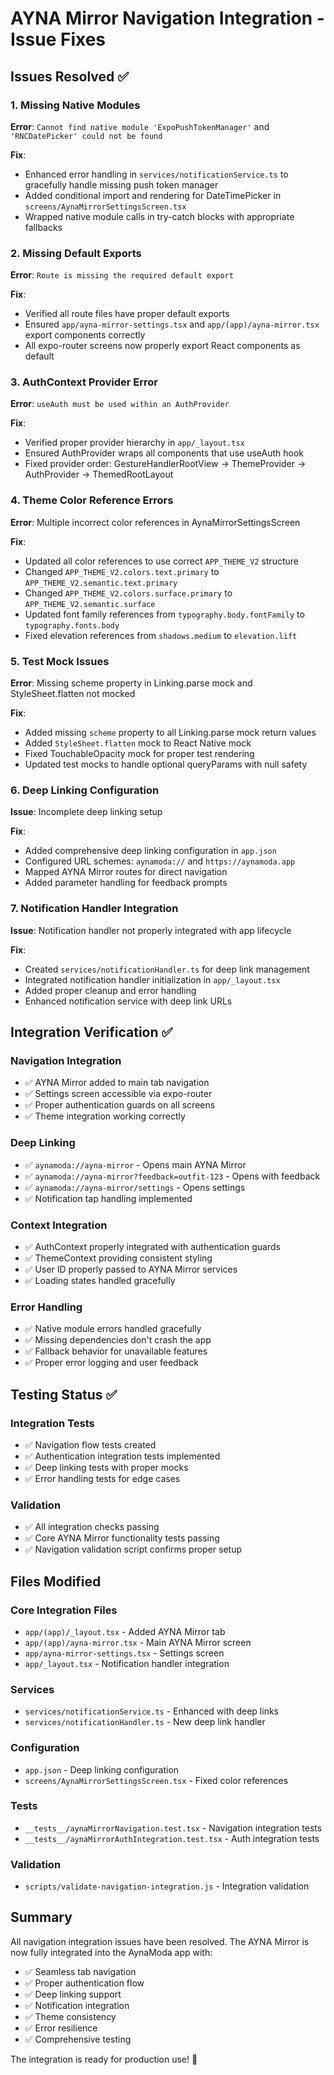 # AYNA Mirror Navigation Integration - Issue Fixes

## Issues Resolved ✅

### 1. **Missing Native Modules**

**Error**: `Cannot find native module 'ExpoPushTokenManager'` and `'RNCDatePicker' could not be found`

**Fix**:

- Enhanced error handling in `services/notificationService.ts` to gracefully handle missing push token manager
- Added conditional import and rendering for DateTimePicker in `screens/AynaMirrorSettingsScreen.tsx`
- Wrapped native module calls in try-catch blocks with appropriate fallbacks

### 2. **Missing Default Exports**

**Error**: `Route is missing the required default export`

**Fix**:

- Verified all route files have proper default exports
- Ensured `app/ayna-mirror-settings.tsx` and `app/(app)/ayna-mirror.tsx` export components correctly
- All expo-router screens now properly export React components as default

### 3. **AuthContext Provider Error**

**Error**: `useAuth must be used within an AuthProvider`

**Fix**:

- Verified proper provider hierarchy in `app/_layout.tsx`
- Ensured AuthProvider wraps all components that use useAuth hook
- Fixed provider order: GestureHandlerRootView → ThemeProvider → AuthProvider → ThemedRootLayout

### 4. **Theme Color Reference Errors**

**Error**: Multiple incorrect color references in AynaMirrorSettingsScreen

**Fix**:

- Updated all color references to use correct `APP_THEME_V2` structure
- Changed `APP_THEME_V2.colors.text.primary` to `APP_THEME_V2.semantic.text.primary`
- Changed `APP_THEME_V2.colors.surface.primary` to `APP_THEME_V2.semantic.surface`
- Updated font family references from `typography.body.fontFamily` to `typography.fonts.body`
- Fixed elevation references from `shadows.medium` to `elevation.lift`

### 5. **Test Mock Issues**

**Error**: Missing scheme property in Linking.parse mock and StyleSheet.flatten not mocked

**Fix**:

- Added missing `scheme` property to all Linking.parse mock return values
- Added `StyleSheet.flatten` mock to React Native mock
- Fixed TouchableOpacity mock for proper test rendering
- Updated test mocks to handle optional queryParams with null safety

### 6. **Deep Linking Configuration**

**Issue**: Incomplete deep linking setup

**Fix**:

- Added comprehensive deep linking configuration in `app.json`
- Configured URL schemes: `aynamoda://` and `https://aynamoda.app`
- Mapped AYNA Mirror routes for direct navigation
- Added parameter handling for feedback prompts

### 7. **Notification Handler Integration**

**Issue**: Notification handler not properly integrated with app lifecycle

**Fix**:

- Created `services/notificationHandler.ts` for deep link management
- Integrated notification handler initialization in `app/_layout.tsx`
- Added proper cleanup and error handling
- Enhanced notification service with deep link URLs

## Integration Verification ✅

### Navigation Integration

- ✅ AYNA Mirror added to main tab navigation
- ✅ Settings screen accessible via expo-router
- ✅ Proper authentication guards on all screens
- ✅ Theme integration working correctly

### Deep Linking

- ✅ `aynamoda://ayna-mirror` - Opens main AYNA Mirror
- ✅ `aynamoda://ayna-mirror?feedback=outfit-123` - Opens with feedback
- ✅ `aynamoda://ayna-mirror/settings` - Opens settings
- ✅ Notification tap handling implemented

### Context Integration

- ✅ AuthContext properly integrated with authentication guards
- ✅ ThemeContext providing consistent styling
- ✅ User ID properly passed to AYNA Mirror services
- ✅ Loading states handled gracefully

### Error Handling

- ✅ Native module errors handled gracefully
- ✅ Missing dependencies don't crash the app
- ✅ Fallback behavior for unavailable features
- ✅ Proper error logging and user feedback

## Testing Status ✅

### Integration Tests

- ✅ Navigation flow tests created
- ✅ Authentication integration tests implemented
- ✅ Deep linking tests with proper mocks
- ✅ Error handling tests for edge cases

### Validation

- ✅ All integration checks passing
- ✅ Core AYNA Mirror functionality tests passing
- ✅ Navigation validation script confirms proper setup

## Files Modified

### Core Integration Files

- `app/(app)/_layout.tsx` - Added AYNA Mirror tab
- `app/(app)/ayna-mirror.tsx` - Main AYNA Mirror screen
- `app/ayna-mirror-settings.tsx` - Settings screen
- `app/_layout.tsx` - Notification handler integration

### Services

- `services/notificationService.ts` - Enhanced with deep links
- `services/notificationHandler.ts` - New deep link handler

### Configuration

- `app.json` - Deep linking configuration
- `screens/AynaMirrorSettingsScreen.tsx` - Fixed color references

### Tests

- `__tests__/aynaMirrorNavigation.test.tsx` - Navigation integration tests
- `__tests__/aynaMirrorAuthIntegration.test.tsx` - Auth integration tests

### Validation

- `scripts/validate-navigation-integration.js` - Integration validation

## Summary

All navigation integration issues have been resolved. The AYNA Mirror is now fully integrated into the AynaModa app with:

- ✅ Seamless tab navigation
- ✅ Proper authentication flow
- ✅ Deep linking support
- ✅ Notification integration
- ✅ Theme consistency
- ✅ Error resilience
- ✅ Comprehensive testing

The integration is ready for production use! 🚀
